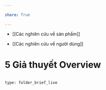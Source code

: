 ---  
share: True  
---  
- [[Các nghiên cứu về sản phẩm]]  
- [[Các nghiên cứu về người dùng]]  
# 5 Giả thuyết Overview  
   
```ccard  
type: folder_brief_live  
```  
